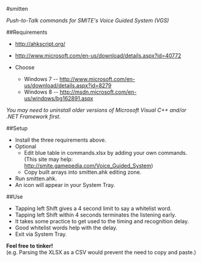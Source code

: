 #smitten

_Push-to-Talk commands for SMITE's Voice Guided System (VGS)_

##Requirements
* http://ahkscript.org/
* http://www.microsoft.com/en-us/download/details.aspx?id=40772

* Choose
	* Windows 7 -- http://www.microsoft.com/en-us/download/details.aspx?id=8279
	* Windows 8 -- http://msdn.microsoft.com/en-us/windows/bg162891.aspx

_You may need to uninstall older versions of Microsoft Visual C++ and/or .NET Framework first._

##Setup
* Install the three requirements above.
* Optional
	* Edit blue table in commands.xlsx by adding your own commands.  
(This site may help: http://smite.gamepedia.com/Voice_Guided_System)
	* Copy built arrays into smitten.ahk editing zone.
* Run smitten.ahk.
* An icon will appear in your System Tray.

##Use
* Tapping left Shift gives a 4 second limit to say a whitelist word.
* Tapping left Shift within 4 seconds terminates the listening early.
* It takes some practice to get used to the timing and recognition delay.
* Good whitelist words help with the delay.
* Exit via System Tray.

**Feel free to tinker!**  
(e.g. Parsing the XLSX as a CSV would prevent the need to copy and paste.)
